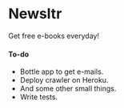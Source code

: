 # Newsltr
Get free e-books everyday! 

#### To-do
* Bottle app to get e-mails. 
* Deploy crawler on Heroku.
* And some other small things.
* Write tests.
